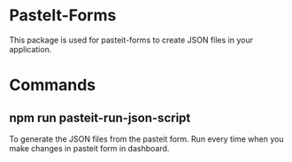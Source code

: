 # PasteIt-Forms
This package is used for pasteit-forms to create JSON files in your application.


# Commands

## npm run pasteit-run-json-script
To generate the JSON files from the pasteit form.
Run every time when you make changes in pasteit form in dashboard.
